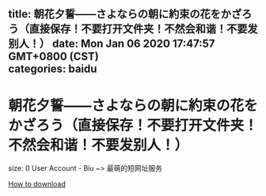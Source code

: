 
title: 朝花夕誓——さよならの朝に約束の花をかざろう（直接保存！不要打开文件夹！不然会和谐！不要发别人！）
date: Mon Jan 06 2020 17:47:57 GMT+0800 (CST)    
categories: baidu
---

# 朝花夕誓——さよならの朝に約束の花をかざろう（直接保存！不要打开文件夹！不然会和谐！不要发别人！）
size: 0
 User Account - Biu ~> 最萌的短网址服务
 

[How to download](https://bpcam.bemobtrk.com/go/2ceec3aa-1ca2-46d6-b9ff-aaa5c184517c?jno=3846)